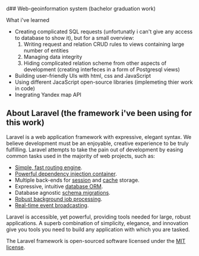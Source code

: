d## Web-geoinformation system (bachelor graduation work)

What i've learned

- Creating complicated SQL requests (unfortunatly i can't give any access to database to show it), but for a small overview:
  1. Writing request and relation CRUD rules to views containing large number of entities 
  2. Managing data integrity
  3. Hiding complicated relation scheme from other aspects of development (creating interfeces in a form of Postgresql views)
- Building user-friendly UIs with html, css and JavaScript
- Using different JacaScript open-source libraries (implemeting thier work in code)
- Inegrating Yandex map API

## About Laravel (the framework i've been using for this work)

Laravel is a web application framework with expressive, elegant syntax. We believe development must be an enjoyable, creative experience to be truly fulfilling. Laravel attempts to take the pain out of development by easing common tasks used in the majority of web projects, such as:

- [Simple, fast routing engine](https://laravel.com/docs/routing).
- [Powerful dependency injection container](https://laravel.com/docs/container).
- Multiple back-ends for [session](https://laravel.com/docs/session) and [cache](https://laravel.com/docs/cache) storage.
- Expressive, intuitive [database ORM](https://laravel.com/docs/eloquent).
- Database agnostic [schema migrations](https://laravel.com/docs/migrations).
- [Robust background job processing](https://laravel.com/docs/queues).
- [Real-time event broadcasting](https://laravel.com/docs/broadcasting).

Laravel is accessible, yet powerful, providing tools needed for large, robust applications. A superb combination of simplicity, elegance, and innovation give you tools you need to build any application with which you are tasked.


The Laravel framework is open-sourced software licensed under the [MIT license](http://opensource.org/licenses/MIT).
